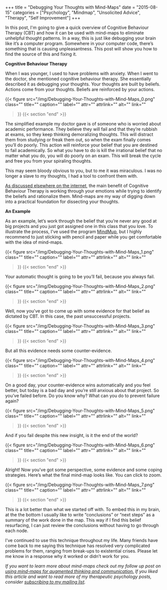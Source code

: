 +++
title = "Debugging Your Thoughts with Mind-Maps"
date = "2015-08-15"
categories = ["Psychology", "Mindmap", "Unsolicited Advice", "Therapy", "Self Improvement"]
+++

In this post, I'm going to give a quick overview of Cognitive Behaviour Therapy (CBT) and how it can be used with mind-maps to eliminate unhelpful thought patterns. In a way, this is just like debugging your brain like it’s a computer program. Somewhere in your computer code, there’s something that is causing unpleasantness. This post will show you how to find the source of this and fixing it.

**Cognitive Behaviour Therapy**

When I was younger, I used to have problems with anxiety. When I went to the doctor, she mentioned cognitive behaviour therapy. She essentially described it as debugging your thoughts. Your thoughts are built by beliefs. Actions come from your thoughts. Beliefs are reinforced by your actions.

{{< figure
  src="/img/Debugging-Your-Thoughts-with-Mind-Maps_0.png"
  class=""
  title=""
  caption=""
  label=""
  attr=""
  attrlink=""
  alt=""
  link=""
 >}}
{{< section "end" >}}

The simplified example my doctor gave is of someone who is worried about academic performance. They believe they will fail and that they’re rubbish at exams, so they keep thinking demoralizing thoughts. This will distract them from studying or freak them out, so when the exam finally comes you’ll do poorly. This action will reinforce your belief that you are destined to fail academically. So what you have to do is kill the irrational belief that no matter what you do, you will do poorly on an exam. This will break the cycle and free you from your spiraling thoughts.

This may seem bloody obvious to you, but to me it was miraculous. I was no longer a slave to my thoughts, I had a tool to confront them with.

[As discussed elsewhere on the internet](http://slatestarcodex.com/2015/07/16/cbt-in-the-water-supply/#comment-219806), the main benefit of Cognitive Behaviour Therapy is working through your emotions while trying to identify the beliefs and rationalize them. Mind-maps are my way of digging down into a practical foundation for dissecting your thoughts.

**An Example**

As an example, let’s work through the belief that you’re never any good at big projects and you just got assigned one in this class that you love. To illustrate the process, I've used the program [MindMup](https://www.mindmup.com), but I highly recommend to just sticking with pencil and paper while you get comfortable with the idea of mind-maps.

{{< figure
  src="/img/Debugging-Your-Thoughts-with-Mind-Maps_1.png"
  class=""
  title=""
  caption=""
  label=""
  attr=""
  attrlink=""
  alt=""
  link=""
 >}}
{{< section "end" >}}

Your automatic thought is going to be you’ll fail, because you always fail.

{{< figure
  src="/img/Debugging-Your-Thoughts-with-Mind-Maps_2.png"
  class=""
  title=""
  caption=""
  label=""
  attr=""
  attrlink=""
  alt=""
  link=""
 >}}
{{< section "end" >}}

Well, now you've got to come up with some evidence for that belief as dictated by CBT. In this case, the past unsuccessful projects.

{{< figure
  src="/img/Debugging-Your-Thoughts-with-Mind-Maps_3.png"
  class=""
  title=""
  caption=""
  label=""
  attr=""
  attrlink=""
  alt=""
  link=""
 >}}
{{< section "end" >}}

But all this evidence needs some counter-evidence.

{{< figure
  src="/img/Debugging-Your-Thoughts-with-Mind-Maps_4.png"
  class=""
  title=""
  caption=""
  label=""
  attr=""
  attrlink=""
  alt=""
  link=""
 >}}
{{< section "end" >}}

On a good day, your counter-evidence wins automatically and you feel better, but today is a bad day and you’re still anxious about that project. So you’ve failed before. Do you know why? What can you do to prevent failure again?

{{< figure
  src="/img/Debugging-Your-Thoughts-with-Mind-Maps_5.png"
  class=""
  title=""
  caption=""
  label=""
  attr=""
  attrlink=""
  alt=""
  link=""
 >}}
{{< section "end" >}}

And if you fail despite this new insight, is it the end of the world?

{{< figure
  src="/img/Debugging-Your-Thoughts-with-Mind-Maps_6.png"
  class=""
  title=""
  caption=""
  label=""
  attr=""
  attrlink=""
  alt=""
  link=""
 >}}
{{< section "end" >}}

Alright! Now you've got some perspective, some evidence and some coping strategies. Here’s what the final mind-map looks like. You can click to zoom.

{{< figure
  src="/img/Debugging-Your-Thoughts-with-Mind-Maps_7.png"
  class=""
  title=""
  caption=""
  label=""
  attr=""
  attrlink=""
  alt=""
  link=""
 >}}
{{< section "end" >}}

This is a lot better than what we started off with. To embed this in my brain, at the the bottom I usually like to write “conclusions” or “next steps” as a summary of the work done in the map. This way if I find this belief resurfacing, I can just review the conclusions without having to go through each node.

I've continued to use this technique throughout my life. Many friends have come back to me saying this technique has resolved very complicated problems for them, ranging from break-ups to existential crises. Please let me know in a response why it worked or didn’t work for you.

*If you want to learn more about mind-maps check out my follow up post on* [*using mind-maps for augmented thinking and communication.*](https://medium.com/@seanaubin/mind-maps-for-augmented-thinking-communication-24a7d949388d) *If you liked this article and want to read more of my therapeutic psychology posts, consider* [*subscribing to my mailing list*](https://uwaterloo.us15.list-manage.com/subscribe?u=d5612fe997cc72aac70c4ffe9&id=76226838bc)*.*

